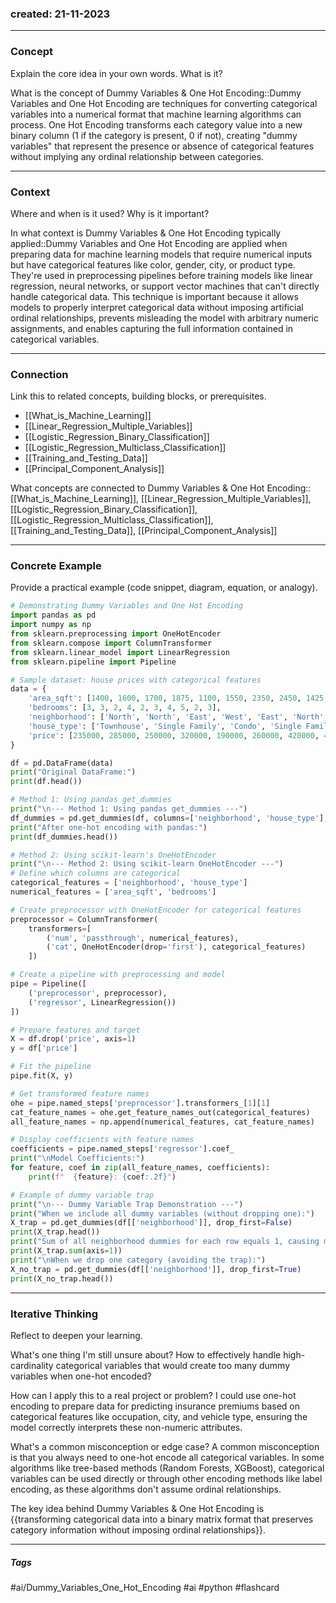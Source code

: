 ### created: 21-11-2023
---
### Concept  
Explain the core idea in your own words. What is it?

What is the concept of Dummy Variables & One Hot Encoding::Dummy Variables and One Hot Encoding are techniques for converting categorical variables into a numerical format that machine learning algorithms can process. One Hot Encoding transforms each category value into a new binary column (1 if the category is present, 0 if not), creating "dummy variables" that represent the presence or absence of categorical features without implying any ordinal relationship between categories.

---
### Context  
Where and when is it used? Why is it important?

In what context is Dummy Variables & One Hot Encoding typically applied::Dummy Variables and One Hot Encoding are applied when preparing data for machine learning models that require numerical inputs but have categorical features like color, gender, city, or product type. They're used in preprocessing pipelines before training models like linear regression, neural networks, or support vector machines that can't directly handle categorical data. This technique is important because it allows models to properly interpret categorical data without imposing artificial ordinal relationships, prevents misleading the model with arbitrary numeric assignments, and enables capturing the full information contained in categorical variables.

---
### Connection  
Link this to related concepts, building blocks, or prerequisites.

- [[What_is_Machine_Learning]]
- [[Linear_Regression_Multiple_Variables]]
- [[Logistic_Regression_Binary_Classification]]
- [[Logistic_Regression_Multiclass_Classification]]
- [[Training_and_Testing_Data]]
- [[Principal_Component_Analysis]]

What concepts are connected to Dummy Variables & One Hot Encoding::[[What_is_Machine_Learning]], [[Linear_Regression_Multiple_Variables]], [[Logistic_Regression_Binary_Classification]], [[Logistic_Regression_Multiclass_Classification]], [[Training_and_Testing_Data]], [[Principal_Component_Analysis]]

---
### Concrete Example  
Provide a practical example (code snippet, diagram, equation, or analogy).

```python
# Demonstrating Dummy Variables and One Hot Encoding
import pandas as pd
import numpy as np
from sklearn.preprocessing import OneHotEncoder
from sklearn.compose import ColumnTransformer
from sklearn.linear_model import LinearRegression
from sklearn.pipeline import Pipeline

# Sample dataset: house prices with categorical features
data = {
    'area_sqft': [1400, 1600, 1700, 1875, 1100, 1550, 2350, 2450, 1425, 1700],
    'bedrooms': [3, 3, 2, 4, 2, 3, 4, 5, 2, 3],
    'neighborhood': ['North', 'North', 'East', 'West', 'East', 'North', 'West', 'South', 'East', 'West'],
    'house_type': ['Townhouse', 'Single Family', 'Condo', 'Single Family', 'Condo', 'Townhouse', 'Single Family', 'Single Family', 'Townhouse', 'Condo'],
    'price': [235000, 285000, 250000, 320000, 190000, 260000, 420000, 460000, 230000, 295000]
}

df = pd.DataFrame(data)
print("Original DataFrame:")
print(df.head())

# Method 1: Using pandas get_dummies
print("\n--- Method 1: Using pandas get_dummies ---")
df_dummies = pd.get_dummies(df, columns=['neighborhood', 'house_type'], drop_first=True)
print("After one-hot encoding with pandas:")
print(df_dummies.head())

# Method 2: Using scikit-learn's OneHotEncoder
print("\n--- Method 2: Using scikit-learn OneHotEncoder ---")
# Define which columns are categorical
categorical_features = ['neighborhood', 'house_type']
numerical_features = ['area_sqft', 'bedrooms']

# Create preprocessor with OneHotEncoder for categorical features
preprocessor = ColumnTransformer(
    transformers=[
        ('num', 'passthrough', numerical_features),
        ('cat', OneHotEncoder(drop='first'), categorical_features)
    ])

# Create a pipeline with preprocessing and model
pipe = Pipeline([
    ('preprocessor', preprocessor),
    ('regressor', LinearRegression())
])

# Prepare features and target
X = df.drop('price', axis=1)
y = df['price']

# Fit the pipeline
pipe.fit(X, y)

# Get transformed feature names 
ohe = pipe.named_steps['preprocessor'].transformers_[1][1]
cat_feature_names = ohe.get_feature_names_out(categorical_features)
all_feature_names = np.append(numerical_features, cat_feature_names)

# Display coefficients with feature names
coefficients = pipe.named_steps['regressor'].coef_
print("\nModel Coefficients:")
for feature, coef in zip(all_feature_names, coefficients):
    print(f"  {feature}: {coef:.2f}")

# Example of dummy variable trap
print("\n--- Dummy Variable Trap Demonstration ---")
print("When we include all dummy variables (without dropping one):")
X_trap = pd.get_dummies(df[['neighborhood']], drop_first=False)
print(X_trap.head())
print("Sum of all neighborhood dummies for each row equals 1, causing multicollinearity")
print(X_trap.sum(axis=1))
print("\nWhen we drop one category (avoiding the trap):")
X_no_trap = pd.get_dummies(df[['neighborhood']], drop_first=True)
print(X_no_trap.head())
```

---
### Iterative Thinking
Reflect to deepen your learning.

What's one thing I'm still unsure about?
How to effectively handle high-cardinality categorical variables that would create too many dummy variables when one-hot encoded?

How can I apply this to a real project or problem?
I could use one-hot encoding to prepare data for predicting insurance premiums based on categorical features like occupation, city, and vehicle type, ensuring the model correctly interprets these non-numeric attributes.

What's a common misconception or edge case?
A common misconception is that you always need to one-hot encode all categorical variables. In some algorithms like tree-based methods (Random Forests, XGBoost), categorical variables can be used directly or through other encoding methods like label encoding, as these algorithms don't assume ordinal relationships.

The key idea behind Dummy Variables & One Hot Encoding is {{transforming categorical data into a binary matrix format that preserves category information without imposing ordinal relationships}}.

---
##### Tags

#ai/Dummy_Variables_One_Hot_Encoding #ai #python #flashcard 